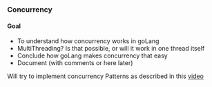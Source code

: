 ### Concurrency

#### Goal

- To understand how concurrency works in goLang
- MultiThreading? Is that possible, or will it work in one thread itself
- Conclude how goLang makes concurrency that easy
- Document (with comments or here later)

Will try to implement concurrency Patterns as described in this [video](https://www.youtube.com/watch?v=f6kdp27TYZs&t=1021s&ab_channel=GoogleDevelopers)



